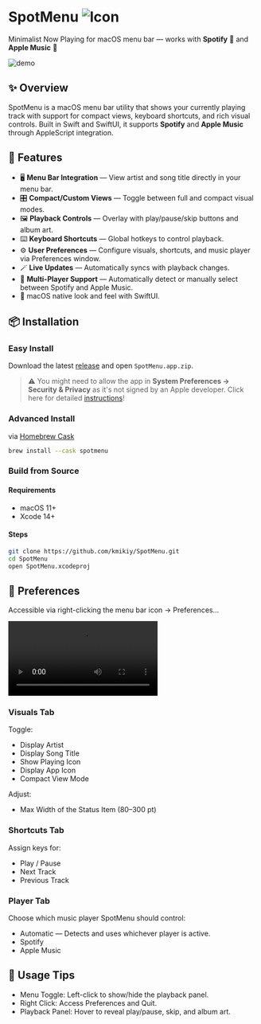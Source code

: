 # SpotMenu ![Icon](https://github.com/user-attachments/assets/704ed30e-3995-4bf0-b33d-07e0291bc027)

Minimalist Now Playing for macOS menu bar — works with **Spotify** 🎵 and **Apple Music** 🍎

![demo](https://github.com/user-attachments/assets/4b6b8e15-7180-44f1-abf7-796566a02fbb)

## ✨ Overview

SpotMenu is a macOS menu bar utility that shows your currently playing track with support for compact views, keyboard shortcuts, and rich visual controls. Built in Swift and SwiftUI, it supports **Spotify** and **Apple Music** through AppleScript integration.

## 🔧 Features

- 🖥️ **Menu Bar Integration** — View artist and song title directly in your menu bar.
- 🎛️ **Compact/Custom Views** — Toggle between full and compact visual modes.
- 🖼️ **Playback Controls** — Overlay with play/pause/skip buttons and album art.
- ⌨️ **Keyboard Shortcuts** — Global hotkeys to control playback.
- ⚙️ **User Preferences** — Configure visuals, shortcuts, and music player via Preferences window.
- 🪄 **Live Updates** — Automatically syncs with playback changes.
- 🔁 **Multi-Player Support** — Automatically detect or manually select between Spotify and Apple Music.
- 🍎 macOS native look and feel with SwiftUI.

## 📦 Installation

### Easy Install

Download the latest [release](https://github.com/kmikiy/SpotMenu/releases) and open `SpotMenu.app.zip`.

> ⚠️ You might need to allow the app in **System Preferences → Security & Privacy** as it's not signed by an Apple developer. Click here for detailed [instructions](https://support.apple.com/kb/PH25088?locale=en_US)!

### Advanced Install

via [Homebrew Cask](https://formulae.brew.sh/cask/)

```sh
brew install --cask spotmenu
```

### Build from Source

#### Requirements

- macOS 11+
- Xcode 14+

#### Steps

```bash
git clone https://github.com/kmikiy/SpotMenu.git
cd SpotMenu
open SpotMenu.xcodeproj
```

## 🎨 Preferences

Accessible via right-clicking the menu bar icon → Preferences…

![preferences](https://github.com/kmikiy/SpotMenu/raw/refs/heads/master/assets/media/preferences.mov)

### Visuals Tab

Toggle:

- Display Artist
- Display Song Title
- Show Playing Icon
- Display App Icon
- Compact View Mode

Adjust:

- Max Width of the Status Item (80–300 pt)

### Shortcuts Tab

Assign keys for:

- Play / Pause
- Next Track
- Previous Track

### Player Tab

Choose which music player SpotMenu should control:

- Automatic — Detects and uses whichever player is active.
- Spotify
- Apple Music

## 🧠 Usage Tips

- Menu Toggle: Left-click to show/hide the playback panel.
- Right Click: Access Preferences and Quit.
- Playback Panel: Hover to reveal play/pause, skip, and album art.
